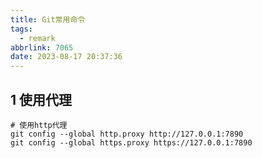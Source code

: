 ```yaml
---
title: Git常用命令
tags:
  - remark
abbrlink: 7065
date: 2023-08-17 20:37:36
---
```


## 1 使用代理
```shell
# 使用http代理
git config --global http.proxy http://127.0.0.1:7890
git config --global https.proxy https://127.0.0.1:7890
```
